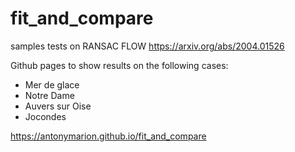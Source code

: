 # fit_and_compare
samples tests on RANSAC FLOW https://arxiv.org/abs/2004.01526

Github pages to show results on the following cases:
  
  - Mer de glace
  - Notre Dame
  - Auvers sur Oise
  - Jocondes
 
https://antonymarion.github.io/fit_and_compare
